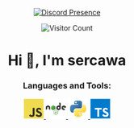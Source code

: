 
<p align="center">
  <a href="https://discord.com/users/504355598427488260">
    <img src="https://lanyard.cnrad.dev/api/504355598427488260?theme=light" alt="Discord Presence"/>
  </a>
</p>
<p align="center">
  <img src="https://komarev.com/ghpvc/?username=sercawa&label=Ziyaretçi%20Sayısı&color=blueviolet&style=for-the-badge" alt="Visitor Count"/>
</p>
<h1 align="center">Hi 👋, I'm sercawa</h1>

<h3 align="center">Languages and Tools:</h3>
<p align="center"> 
  <a href="https://developer.mozilla.org/en-US/docs/Web/JavaScript" target="_blank" rel="noreferrer"> 
    <img src="https://raw.githubusercontent.com/devicons/devicon/master/icons/javascript/javascript-original.svg" alt="javascript" width="40" height="40"/> 
  </a> 
  <a href="https://nodejs.org" target="_blank" rel="noreferrer"> 
    <img src="https://raw.githubusercontent.com/devicons/devicon/master/icons/nodejs/nodejs-original-wordmark.svg" alt="nodejs" width="40" height="40"/> 
  </a> 
  <a href="https://www.python.org" target="_blank" rel="noreferrer"> 
    <img src="https://raw.githubusercontent.com/devicons/devicon/master/icons/python/python-original.svg" alt="python" width="40" height="40"/> 
  </a> 
  <a href="https://www.typescriptlang.org/" target="_blank" rel="noreferrer"> 
    <img src="https://raw.githubusercontent.com/devicons/devicon/master/icons/typescript/typescript-original.svg" alt="typescript" width="40" height="40"/> 
  </a> 
</p>
